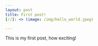 ```yaml
---
layout: post
title: First post!
[//]: <> (image: /img/hello_world.jpeg)

---
```


This is my first post, how exciting!
